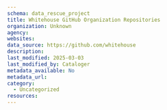 ```yaml
---
schema: data_rescue_project 
title: Whitehouse GitHub Organization Repositories
organization: Unknown
agency: 
websites: 
data_source: https://github.com/whitehouse
description: 
last_modified: 2025-03-03
last_modified_by: Cataloger
metadata_available: No
metadata_url: 
category:
  - Uncategorized
resources:
---
```

